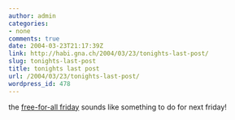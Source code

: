 ```yaml
---
author: admin
categories:
- none
comments: true
date: 2004-03-23T21:17:39Z
link: http://habi.gna.ch/2004/03/23/tonights-last-post/
slug: tonights-last-post
title: tonights last post
url: /2004/03/23/tonights-last-post/
wordpress_id: 478
---
```


the [free-for-all friday](http://ffaf.orangehairedboy.com/) sounds like something to do for next friday!
